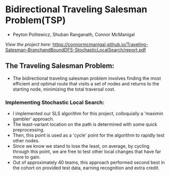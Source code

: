 # **Bidirectional Traveling Salesman Problem(TSP)**
- Peyton Politewicz, Shuban Ranganath, Connor McManigal

*View the project here:* https://connormcmanigal.github.io/Traveling-Salesman-BranchandBoundDFS-StochasticLocalSearch/report.pdf

## The Traveling Salesman Problem:
- The bidirectional traveling salesman problem involves finding the most efficient and optimal route that visits a set of nodes and returns to the starting node, minimizing the total traversal cost.

### Implementing Stochastic Local Search:
- I implemented our SLS algorithm for this project, colloquially a 'maximin gambler' approach.
- The least-variant location on the path is determined with some quick preprocessing.
- Then, this point is used as a 'cycle' point for the algorithm to rapidly test other nodes.
- Since we know we stand to lose the least, on average, by cycling through this point, we are free to test other local changes that have far more to gain.
- Out of approximately 40 teams, this approach performed second best in the cohort on provided test data, earning recognition and extra credit.

